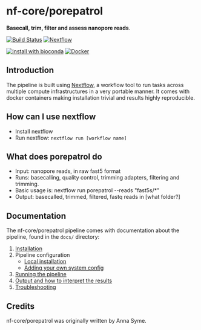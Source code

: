 # nf-core/porepatrol

**Basecall, trim, filter and assess nanopore reads**.

[![Build Status](https://travis-ci.com/nf-core/porepatrol.svg?branch=master)](https://travis-ci.com/nf-core/porepatrol)
[![Nextflow](https://img.shields.io/badge/nextflow-%E2%89%A50.32.0-brightgreen.svg)](https://www.nextflow.io/)

[![install with bioconda](https://img.shields.io/badge/install%20with-bioconda-brightgreen.svg)](http://bioconda.github.io/)
[![Docker](https://img.shields.io/docker/automated/nfcore/porepatrol.svg)](https://hub.docker.com/r/nfcore/porepatrol)

## Introduction
The pipeline is built using [Nextflow](https://www.nextflow.io), a workflow tool to run tasks across multiple compute infrastructures in a very portable manner. It comes with docker containers making installation trivial and results highly reproducible.

## How can I use nextflow 

* Install nextflow
* Run nextflow: `nextflow run [workflow name]`

## What does porepatrol do

* Input: nanopore reads, in raw fast5 format
* Runs: basecalling, quality control, trimming adapters, filtering and trimming. 
* Basic usage is: nextflow run porepatrol --reads "fast5s/\*"
* Output: basecalled, trimmed, filtered, fastq reads in [what folder?] 

## Documentation
The nf-core/porepatrol pipeline comes with documentation about the pipeline, found in the `docs/` directory:

1. [Installation](https://nf-co.re/usage/installation)
2. Pipeline configuration
    * [Local installation](https://nf-co.re/usage/local_installation)
    * [Adding your own system config](https://nf-co.re/usage/adding_own_config)
3. [Running the pipeline](docs/usage.md)
4. [Output and how to interpret the results](docs/output.md)
5. [Troubleshooting](https://nf-co.re/usage/troubleshooting)

## Credits
nf-core/porepatrol was originally written by Anna Syme.
